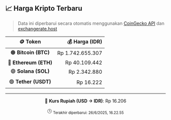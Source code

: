 

<!-- HARGA_KRIPTO -->
## 📈 Harga Kripto Terbaru

> Data ini diperbarui secara otomatis menggunakan [CoinGecko API](https://www.coingecko.com/) dan [exchangerate.host](https://exchangerate.host/)

<div align="center">

| 🪙 Token | 💰 Harga (IDR) |
|:------:|---------------:|
| 🟠 **Bitcoin (BTC)**   | Rp 1.742.655.307 |
| 🔵 **Ethereum (ETH)**  | Rp 40.109.442 |
| 🟣 **Solana (SOL)**    | Rp 2.342.880 |
| 🟢 **Tether (USDT)**   | Rp 16.222 |

---

💱 **Kurs Rupiah (USD → IDR)**: Rp 16.206

🕒 <sub>Terakhir diperbarui: 26/6/2025, 16.22.55</sub>

</div>
<!-- /HARGA_KRIPTO -->